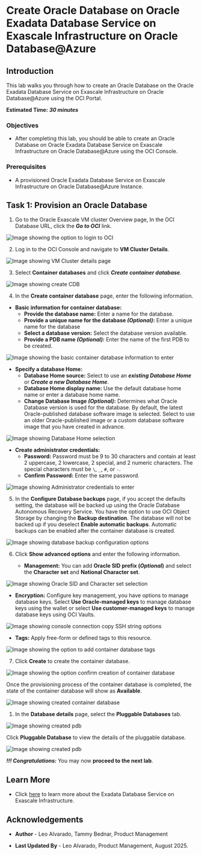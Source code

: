 # Create Oracle Database on Oracle Exadata Database Service on Exascale Infrastructure on Oracle Database@Azure


## Introduction

This lab walks you through how to create an Oracle Database on the Oracle Exadata Database Service on Exascale Infrastructure on Oracle Database@Azure using the OCI Portal. 
 

**Estimated Time:** ***30 minutes***

### Objectives

-   After completing this lab, you should be able to create an Oracle Database on Oracle Exadata Database Service on Exascale Infrastructure on Oracle Database@Azure using the OCI Console.

### Prerequisites

* A provisioned Oracle Exadata Database Service on Exascale Infrastructure on Oracle Database@Azure Instance.

## Task 1: Provision an Oracle Database

1. Go to the Oracle Exascale VM cluster Overview page, In the OCI Database URL, click the ***Go to OCI*** link.

![Image showing the option to login to OCI](./images/azure-vm-cluster-go-to-oci-link.png "Image showing the option to login to OCI")

2. Log in to the OCI Console and navigate to **VM Cluster Details**.

![Image showing VM Cluster details page](./images/oci-vm-cluster-details-page.png "Image showing VM Cluster details page")

3. Select **Container databases** and click ***Create container database***.

![Image showing create CDB](./images/create-cdb.png "Image showing create CDB")

4. In the **Create container database** page, enter the following information.
   
* **Basic information for container database:**
     * **Provide the database name:** Enter a name for the database.
     * **Provide a unique name for the database ***(Optional)***:** Enter a unique name for the database
     * **Select a database version:** Select the database version available.
     * **Provide a PDB name ***(Optional)***:** Enter the name of the first PDB to be created.

![Image showing the basic container database information to enter](./images/create-cdb-details.png "Image showing the basic container database information to enter")

* **Specify a database Home:**
     * **Database Home source:** Select to use an ***existing Database Home*** or ***Create a new Database Home***.
     * **Database Home display name:** Use the default database home name or enter a database home name.
     * **Change Database Image ***(Optional)***:** Determines what Oracle Database version is used for the database. By default, the latest Oracle-published database software image is selected. Select to use an older Oracle-published image or a custom database software image that you have created in advance.

![Image showing Database Home selection](./images/enter-database-home.png "Image showing Database Home selection")

* **Create administrator credentials:**
     * **Password:** Password must be 9 to 30 characters and contain at least 2 uppercase, 2 lowercase, 2 special, and 2 numeric characters. The special characters must be `\`, `_`, `#`, or `-`.
     * **Confirm Password:** Enter the same password.

![Image showing Administrator credentials to enter](./images/enter-administrator-credentials.png "Image showing Administrator credentials to enter")


5. In the **Configure Database backups** page, if you accept the defaults setting, the database will be backed up using the Oracle Database Autonomous Recovery Service. You have the option to use OCI Object Storage by changing the **Backup destination**. The database will not be backed up if you deselect **Enable automatic backups**. Automatic backups can be enabled after the container database is created.

![Image showing database backup configuration options](./images/configure-db-backup.png "Image showing database backup configuration options")
      
6. Click **Show advanced options** and enter the following information.

   -  **Management:** You can add **Oracle SID prefix (_Optional_)** and select the **Character set** and **National Character set**.

![Image showing Oracle SID and Character set selection](./images/select-sid-character-set.png "Image showing Oracle SID and Character set selection")

   - **Encryption:** Configure key management, you have options to manage database keys. Select **Use Oracle-managed keys** to manage database keys using the wallet or select **Use customer-managed keys** to manage database keys using OCI Vaults.

![Image showing console connection copy SSH string options](./images/select-encryption-option.png "Image showing console connection copy SSH string options")

   - **Tags:** Apply free-form or defined tags to this resource.

![Image showing the option to add container database tags](./images/enter-container-db-tag.png "Image showing the option to add container database tags")

7. Click **Create** to create the container database.

![Image showing the option confirm creation of container database](./images/click-create-container-db.png "Image showing the option confirm creation of container database")

   Once the provisioning process of the container database is completed, the state of the container database will show as **Available**.

![Image showing created container database](./images/created-cdb.png "Image showing created container database")

1.  In the **Database details** page, select the **Pluggable Databases** tab.

![Image showing created pdb](./images/click-pdb.png "Image showing created pdb")

   Click **Pluggable Database** to view the details of the pluggable database.

![Image showing created pdb](./images/click-pdb-details.png "Image showing created pdb")

***!!! Congratulations:*** You may now **proceed to the next lab**. 
 

## Learn More

* Click [here](https://docs.oracle.com/en-us/iaas/exadb-xs/index.html) to learn more about the Exadata Database Service on Exascale Infrastructure.

## Acknowledgements

* **Author** - Leo Alvarado, Tammy Bednar,  Product Management

* **Last Updated By** - Leo Alvarado, Product Management, August 2025.

